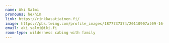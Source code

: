 ```yaml
---
name: Aki Salmi
pronouns: he/him
link: https://rinkkasatiainen.fi/
image: https://pbs.twimg.com/profile_images/1877737374/20110907at09-16-47_400x400.jpg
email: aki.salmi@iki.fi
room-type: wilderness cabing with family 
---
```


